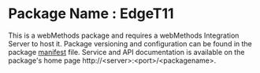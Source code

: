 # Package Name : EdgeT11
This is a webMethods package and requires a webMethods Integration Server to host it. Package versioning and configuration can be found in the package [manifest](./EdgeT11/manifest.v3) file. Service and API documentation is available on the package's home page http://&lt;server&gt;:&lt;port&gt;/&lt;packagename>.